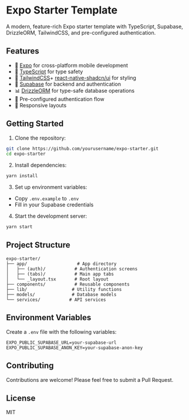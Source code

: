 # Expo Starter Template

A modern, feature-rich Expo starter template with TypeScript, Supabase, DrizzleORM, TailwindCSS, and pre-configured authentication.

## Features

- 🚀 [Expo](https://expo.dev/) for cross-platform mobile development
- 🔷 [TypeScript](https://www.typescriptlang.org/) for type safety
- 🎨 [TailwindCSS](https://tailwindcss.com/)+ [react-native-shadcn/ui](https://github.com/mrzachnugent/react-native-reusables) for styling
- 🔐 [Supabase](https://supabase.com/) for backend and authentication
- 📊 [DrizzleORM](https://orm.drizzle.team/) for type-safe database operations
- 🔑 Pre-configured authentication flow
- 📱 Responsive layouts

## Getting Started

1. Clone the repository:

```bash
git clone https://github.com/yourusername/expo-starter.git
cd expo-starter
```

2. Install dependencies:

```bash
yarn install
```

3. Set up environment variables:

- Copy `.env.example` to `.env`
- Fill in your Supabase credentials

4. Start the development server:

```bash
yarn start
```

## Project Structure

```
expo-starter/
├── app/                   # App directory
│   ├── (auth)/           # Authentication screens
│   ├── (tabs)/           # Main app tabs
│   └── _layout.tsx       # Root layout
├── components/           # Reusable components
├── lib/                 # Utility functions
├── models/              # Database models
└── services/           # API services
```

## Environment Variables

Create a `.env` file with the following variables:

```
EXPO_PUBLIC_SUPABASE_URL=your-supabase-url
EXPO_PUBLIC_SUPABASE_ANON_KEY=your-supabase-anon-key
```

## Contributing

Contributions are welcome! Please feel free to submit a Pull Request.

## License

MIT
